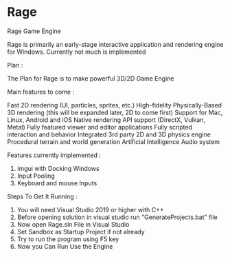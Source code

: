 # Rage
Rage Game Engine

Rage is primarily an early-stage interactive application and rendering engine for Windows. Currently not much is implemented


Plan :

The Plan for Rage is to make powerful 3D/2D Game Engine

Main features to come :

Fast 2D rendering (UI, particles, sprites, etc.)
High-fidelity Physically-Based 3D rendering (this will be expanded later, 2D to come first)
Support for Mac, Linux, Android and iOS
Native rendering API support (DirectX, Vulkan, Metal)
Fully featured viewer and editor applications
Fully scripted interaction and behavior
Integrated 3rd party 2D and 3D physics engine
Procedural terrain and world generation
Artificial Intelligence
Audio system

Features currently implemented :

1) imgui with Docking Windows
2) Input Pooling
3) Keyboard and mouse Inputs

Steps To Get It Running :

1) You will need Visual Studio 2019 or higher with C++
2) Before opening solution in visual studio run "GenerateProjects.bat" file
3) Now open Rage.sln File in Visual Studio
4) Set Sandbox as Startup Project if not already
5) Try to run the program using F5 key 
6) Now you Can Run Use the Engine




